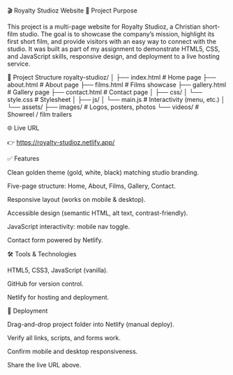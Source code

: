 🎬 Royalty Studioz Website
📖 Project Purpose

This project is a multi-page website for Royalty Studioz, a Christian short-film studio.
The goal is to showcase the company’s mission, highlight its first short film, and provide visitors with an easy way to connect with the studio.
It was built as part of my assignment to demonstrate HTML5, CSS, and JavaScript skills, responsive design, and deployment to a live hosting service.

📂 Project Structure
royalty-studioz/
│
├── index.html        # Home page
├── about.html        # About page
├── films.html        # Films showcase
├── gallery.html      # Gallery page
├── contact.html      # Contact page
│
├── css/
│   └── style.css     # Stylesheet
│
├── js/
│   └── main.js       # Interactivity (menu, etc.)
│
└── assets/
    ├── images/       # Logos, posters, photos
    └── videos/       # Showreel / film trailers

🌐 Live URL

👉 https://royalty-studioz.netlify.app/


✅ Features

Clean golden theme (gold, white, black) matching studio branding.

Five-page structure: Home, About, Films, Gallery, Contact.

Responsive layout (works on mobile & desktop).

Accessible design (semantic HTML, alt text, contrast-friendly).

JavaScript interactivity: mobile nav toggle.

Contact form powered by Netlify.

🛠️ Tools & Technologies

HTML5, CSS3, JavaScript (vanilla).

GitHub for version control.

Netlify for hosting and deployment.

🚀 Deployment

Drag-and-drop project folder into Netlify (manual deploy).

Verify all links, scripts, and forms work.

Confirm mobile and desktop responsiveness.

Share the live URL above.